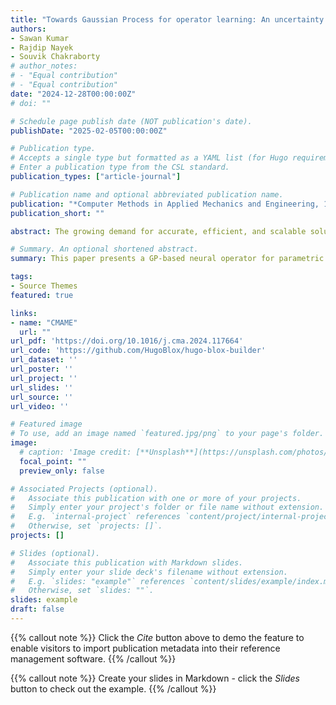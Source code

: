 ```yaml
---
title: "Towards Gaussian Process for operator learning: An uncertainty aware resolution independent operator learning algorithm for computational mechanics"
authors:
- Sawan Kumar
- Rajdip Nayek
- Souvik Chakraborty
# author_notes:
# - "Equal contribution"
# - "Equal contribution"
date: "2024-12-28T00:00:00Z"
# doi: ""

# Schedule page publish date (NOT publication's date).
publishDate: "2025-02-05T00:00:00Z"

# Publication type.
# Accepts a single type but formatted as a YAML list (for Hugo requirements).
# Enter a publication type from the CSL standard.
publication_types: ["article-journal"]

# Publication name and optional abbreviated publication name.
publication: "*Computer Methods in Applied Mechanics and Engineering, 1*(1)"
publication_short: ""

abstract: The growing demand for accurate, efficient, and scalable solutions in computational mechanics highlights the need for advanced operator learning algorithms that can efficiently handle large datasets while providing reliable uncertainty quantification. This paper introduces a novel Gaussian Process (GP) based neural operator for solving parametric differential equations. The approach proposed leverages the expressive capability of deterministic neural operators and the uncertainty awareness of conventional GP. In particular, we propose a “neural operator-embedded kernel” wherein the GP kernel is formulated in the latent space learned using a neural operator. Further, we exploit stochastic dual descent (SDD) algorithm for simultaneously training the neural operator parameters and the GP hyperparameters. Our approach addresses the (a) resolution dependence and (b) cubic complexity of traditional GP models, allowing for input-resolution independence and scalability in high-dimensional and non-linear parametric systems, such as those encountered in computational mechanics. We apply our method to a range of non-linear parametric partial differential equations (PDEs) and demonstrate its superiority in both computational efficiency and accuracy compared to standard GP models and wavelet neural operators. Our experimental results highlight the efficacy of this framework in solving complex PDEs while maintaining robustness in uncertainty estimation, positioning it as a scalable and reliable operator-learning algorithm for computational mechanics.

# Summary. An optional shortened abstract.
summary: This paper presents a GP-based neural operator for parametric differential equations, achieving high accuracy, scalability, and robust uncertainty estimation, outperforming traditional models.

tags:
- Source Themes
featured: true

links:
- name: "CMAME"
  url: ""
url_pdf: 'https://doi.org/10.1016/j.cma.2024.117664'
url_code: 'https://github.com/HugoBlox/hugo-blox-builder'
url_dataset: ''
url_poster: ''
url_project: ''
url_slides: ''
url_source: ''
url_video: ''

# Featured image
# To use, add an image named `featured.jpg/png` to your page's folder. 
image: 
  # caption: 'Image credit: [**Unsplash**](https://unsplash.com/photos/jdD8gXaTZsc)'
  focal_point: ""
  preview_only: false

# Associated Projects (optional).
#   Associate this publication with one or more of your projects.
#   Simply enter your project's folder or file name without extension.
#   E.g. `internal-project` references `content/project/internal-project/index.md`.
#   Otherwise, set `projects: []`.
projects: []

# Slides (optional).
#   Associate this publication with Markdown slides.
#   Simply enter your slide deck's filename without extension.
#   E.g. `slides: "example"` references `content/slides/example/index.md`.
#   Otherwise, set `slides: ""`.
slides: example
draft: false
---
```


{{% callout note %}}
Click the *Cite* button above to demo the feature to enable visitors to import publication metadata into their reference management software.
{{% /callout %}}

{{% callout note %}}
Create your slides in Markdown - click the *Slides* button to check out the example.
{{% /callout %}}

<!-- Add the publication's **full text** or **supplementary notes** here. You can use rich formatting such as including [code, math, and images](https://docs.hugoblox.com/content/writing-markdown-latex/). -->

